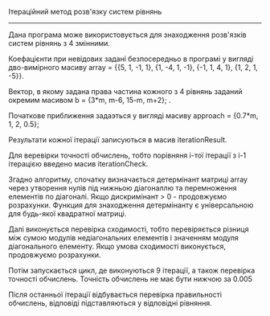 Ітераційний метод розв'язку систем рівнянь

--- 
Дана програма може використовується для знаходження розв'язків систем рівнянь з 4 змінними.

Коефацієнти при невідових задані безпосередньо в програмі 
у вигляді дво-вимірного масиву array = {{5, 1, -1, 1}, {1, -4, 1, -1}, {-1, 1, 4, 1}, {1, 2, 1, -5}}.

Вектор, в якому задана права частина кожного з 4 рівнянь
заданий окремим масивом b = {3*m, m-6, 15-m, m+2};
.

Початкове приближення задаэться у вигляді масиву approach = {0.7*m, 1, 2, 0.5};

Результати кожної ітерації записуються в масив iterationResult.

Для веревірки точності обчислень, тобто порівняня і-тої ітерації з і-1 ітерацією 
введено масив iterationCheck.

Згадно алгоритму, спочатку визначається детермінант матриці array через утворення нулів
під нижньою діагоналлю та перемноження елементів по діагоналі. Якщо дискримінант > 0 - 
продовжуємо розрахунки. Функция для знаходження детермінанту є універсальною для будь-якої квадратної матриці.


Далі виконується перевірка сходимості, тобто перевіряється різниця між 
сумою модулів недіагональних елементів і значенням модуля діагонального
елементу. Якщо умова сходимості виконується, продовжуємо розрахунки.

Потім запускається цикл, де виконуються 9 ітерації, а також перевірка точності обчислень.
Точність обчислень не має бути нижчою за 0.005

Після останньої ітерації відбувається перевірка правильності обчислень, відповіді підставляються у
відповідні рівняння.
